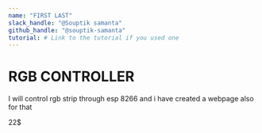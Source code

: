 ```yaml
---
name: "FIRST LAST"
slack_handle: "@Souptik samanta"
github_handle: "@souptik-samanta"
tutorial: # Link to the tutorial if you used one
---
```


# RGB CONTROLLER

I will control rgb strip through esp 8266 and i have created a webpage also for that

22$


